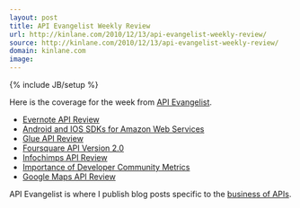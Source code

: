```yaml
---
layout: post
title: API Evangelist Weekly Review
url: http://kinlane.com/2010/12/13/api-evangelist-weekly-review/
source: http://kinlane.com/2010/12/13/api-evangelist-weekly-review/
domain: kinlane.com
image: 
---
```

{% include JB/setup %}<p>Here is the coverage for the week from <a href="http://www.apievangelist.com" target="_blank">API Evangelist</a>.
<ul class="mainlist">
	<li><a href="http://blog.apievangelist.com/2010/12/09/evernote-api-review/" target="_blank">Evernote API Review</a></li>
	<li><a href="http://blog.apievangelist.com/2010/12/09/android-and-ios-sdks-for-amazon-web-services/" target="_blank">Android and IOS SDKs for Amazon Web Services</a></li>
	<li><a href="http://blog.apievangelist.com/2010/12/09/glue-api-review/" target="_blank">Glue API Review</a></li>
	<li><a href="http://blog.apievangelist.com/2010/12/10/foursquare-api-version-2-0/" target="_blank">Foursquare API Version 2.0</a></li>
	<li><a href="http://blog.apievangelist.com/2010/12/10/infochimps-api-review/" target="_blank">Infochimps API Review</a></li>
	<li><a href="http://blog.apievangelist.com/2010/12/11/importance-of-developer-community-metrics/" target="_blank">Importance of Developer Community Metrics</a></li>
	<li><a href="http://blog.apievangelist.com/2010/12/12/google-maps-api-review/" target="_blank">Google Maps API Review</a></li>
</ul>
API Evangelist is where I publish blog posts specific to the <a href="http://blog.apievangelist.com/" target="_blank">business of APIs</a>.</p>
